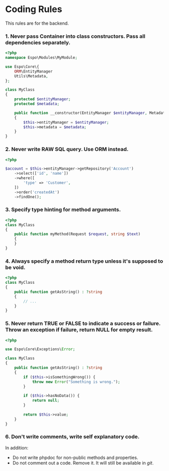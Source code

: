 # Coding Rules

This rules are for the backend.

### 1\. Never pass Container into class constructors. Pass all dependencies separately.

```php
<?php
namespace Espo\Modules\MyModule;

use Espo\Core\{
    ORM\EntityManager
    Utils\Metadata,
};

class MyClass
{
    protected $entityManager;    
    protected $metadata;

    public function __constructor(EntityManager $entityManager, Metadata $metadata)
    {
        $this->entityManager = $entityManager;
        $this->metadata = $metadata;
    }
}
```

### 2\. Never write RAW SQL query. Use ORM instead.

```php
<?php

$account = $this->entityManager->getRepository('Account')
    ->select(['id', 'name'])
    ->where([
        'type' => 'Customer',
    ])
    ->order('createdAt')
    ->findOne();
```

### 3\. Specify type hinting for method arguments.

```php
<?php
class MyClass
{
    public function myMethod(Request $request, string $text)
    {
    }
}
```

### 4\. Always specify a method return type unless it's supposed to be void.

```php
<?php
class MyClass
{
    public function getAsString() : ?string
    {
        // ...
    }
}
```

### 5\. Never return TRUE or FALSE to indicate a success or failure. Throw an exception if failure, return NULL for empty result.

```php
<?php

use Espo\Core\Exceptions\Error;

class MyClass
{
    public function getAsString() : ?string
    {
        if ($this->isSomethingWrong()) {
            throw new Error("Something is wrong.");
        }
        
        if ($this->hasNoData()) {
            return null;
        }
        
        return $this->value;
    }
}
```

### 6\. Don't write comments, write self explanatory code.

In addition:

* Do not write phpdoc for non-public methods and properties.
* Do not comment out a code. Remove it. It will still be available in *git*. 


